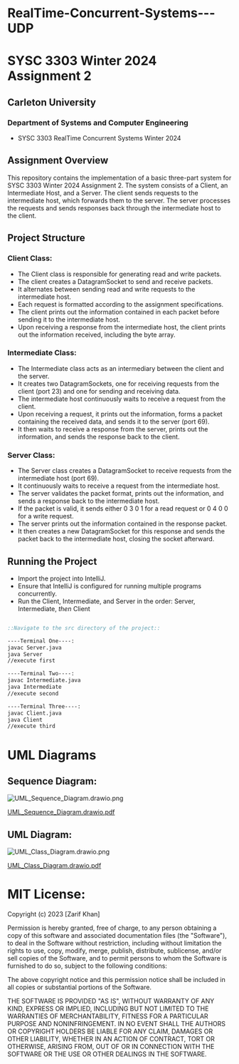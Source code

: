 # RealTime-Concurrent-Systems---UDP
# SYSC 3303 Winter 2024 Assignment 2
## Carleton University
### Department of Systems and Computer Engineering
- SYSC 3303 RealTime Concurrent Systems Winter 2024
## Assignment Overview
This repository contains the implementation of a basic three-part system for SYSC 3303 Winter 2024 Assignment 2. 
The system consists of a Client, an Intermediate Host, and a Server. 
The client sends requests to the intermediate host, which forwards them to the server. The server processes the requests 
and sends responses back through the intermediate host to the client.
## Project Structure
### Client Class:
- The Client class is responsible for generating read and write packets.
- The client creates a DatagramSocket to send and receive packets.
- It alternates between sending read and write requests to the intermediate host.
- Each request is formatted according to the assignment specifications.
- The client prints out the information contained in each packet before sending it to the intermediate host.
- Upon receiving a response from the intermediate host, the client prints out the information received, including the byte array.

### Intermediate Class:

- The Intermediate class acts as an intermediary between the client and the server.
- It creates two DatagramSockets, one for receiving requests from the client (port 23) and one for sending and receiving data.
- The intermediate host continuously waits to receive a request from the client.
- Upon receiving a request, it prints out the information, forms a packet containing the received data, and sends it to the server (port 69).
- It then waits to receive a response from the server, prints out the information, and sends the response back to the client.

### Server Class:

- The Server class creates a DatagramSocket to receive requests from the intermediate host (port 69).
- It continuously waits to receive a request from the intermediate host.
- The server validates the packet format, prints out the information, and sends a response back to the intermediate host.
- If the packet is valid, it sends either 0 3 0 1 for a read request or 0 4 0 0 for a write request.
- The server prints out the information contained in the response packet.
- It then creates a new DatagramSocket for this response and sends the packet back to the intermediate host, closing the socket afterward.
## Running the Project
- Import the project into IntelliJ.
- Ensure that IntelliJ is configured for running multiple programs concurrently.
- Run the Client, Intermediate, and Server in the order: Server, Intermediate, _then_ Client
```cmd

::Navigate to the src directory of the project::

----Terminal One----:
javac Server.java
java Server
//execute first

----Terminal Two----:
javac Intermediate.java
java Intermediate
//execute second

----Terminal Three----:
javac Client.java
java Client
//execute third
```

# UML Diagrams
## Sequence Diagram:
![UML_Sequence_Diagram.drawio.png](UML_Sequence_Diagram.drawio.png)

[UML_Sequence_Diagram.drawio.pdf](UML_Sequence_Diagram.drawio.pdf)

## UML Diagram:

![UML_Class_Diagram.drawio.png](UML_Class_Diagram.drawio.png)

[UML_Class_Diagram.drawio.pdf](UML_Class_Diagram.drawio.pdf)


# MIT License:
Copyright (c) 2023 [Zarif Khan]

Permission is hereby granted, free of charge, to any person obtaining a copy of this software and associated documentation files (the "Software"), to deal in the Software without restriction, including without limitation the rights to use, copy, modify, merge, publish, distribute, sublicense, and/or sell copies of the Software, and to permit persons to whom the Software is furnished to do so, subject to the following conditions:

The above copyright notice and this permission notice shall be included in all copies or substantial portions of the Software.

THE SOFTWARE IS PROVIDED "AS IS", WITHOUT WARRANTY OF ANY KIND, EXPRESS OR IMPLIED, INCLUDING BUT NOT LIMITED TO THE WARRANTIES OF MERCHANTABILITY, FITNESS FOR A PARTICULAR PURPOSE AND NONINFRINGEMENT. IN NO EVENT SHALL THE AUTHORS OR COPYRIGHT HOLDERS BE LIABLE FOR ANY CLAIM, DAMAGES OR OTHER LIABILITY, WHETHER IN AN ACTION OF CONTRACT, TORT OR OTHERWISE, ARISING FROM, OUT OF OR IN CONNECTION WITH THE SOFTWARE OR THE USE OR OTHER DEALINGS IN THE SOFTWARE.
